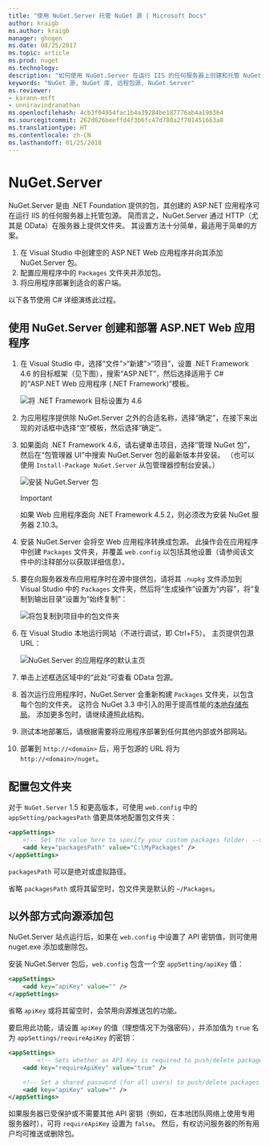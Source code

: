 ```yaml
---
title: "使用 NuGet.Server 托管 NuGet 源 | Microsoft Docs"
author: kraigb
ms.author: kraigb
manager: ghogen
ms.date: 08/25/2017
ms.topic: article
ms.prod: nuget
ms.technology: 
description: "如何使用 NuGet.Server 在运行 IIS 的任何服务器上创建和托管 NuGet 包源，从而通过 HTTP 和 OData 提供包。"
keywords: "NuGet 源, NuGet 库, 远程包源, NuGet.Server"
ms.reviewer:
- karann-msft
- unniravindranathan
ms.openlocfilehash: 4cb3f04954fac1b4a39284be187776ab4a19b364
ms.sourcegitcommit: 262d026beeffd4f3b6fc47d780a2f701451663a8
ms.translationtype: HT
ms.contentlocale: zh-CN
ms.lasthandoff: 01/25/2018
---
```

# <a name="nugetserver"></a>NuGet.Server

NuGet.Server 是由 .NET Foundation 提供的包，其创建的 ASP.NET 应用程序可在运行 IIS 的任何服务器上托管包源。 简而言之，NuGet.Server 通过 HTTP（尤其是 OData）在服务器上提供文件夹。 其设置方法十分简单，最适用于简单的方案。

1. 在 Visual Studio 中创建空的 ASP.NET Web 应用程序并向其添加 NuGet.Server 包。
1. 配置应用程序中的 `Packages` 文件夹并添加包。
1. 将应用程序部署到适合的客户端。

以下各节使用 C# 详细演练此过程。

## <a name="create-and-deploy-an-aspnet-web-application-with-nugetserver"></a>使用 NuGet.Server 创建和部署 ASP.NET Web 应用程序

1. 在 Visual Studio 中，选择“文件”>“新建”>“项目”，设置 .NET Framework 4.6 的目标框架（见下图），搜索“ASP.NET”，然后选择适用于 C# 的“ASP.NET Web 应用程序 (.NET Framework)”模板。

    ![将 .NET Framework 目标设置为 4.6](media/Hosting_01-NuGet.Server-Set4.6.png)

1. 为应用程序提供除 NuGet.Server 之外的合适名称，选择“确定”，在接下来出现的对话框中选择“空”模板，然后选择“确定”。

1. 如果面向 .NET Framework 4.6，请右键单击项目，选择“管理 NuGet 包”，然后在“包管理器 UI”中搜索 NuGet.Server 包的最新版本并安装。 （也可以使用 `Install-Package NuGet.Server` 从包管理器控制台安装。）

    ![安装 NuGet.Server 包](media/Hosting_02-NuGet.Server-Package.png)

    > [!Important]
    > 如果 Web 应用程序面向 .NET Framework 4.5.2，则必须改为安装 NuGet 服务器 2.10.3。

1. 安装 NuGet.Server 会将空 Web 应用程序转换成包源。 此操作会在应用程序中创建 `Packages` 文件夹，并覆盖 `web.config` 以包括其他设置（请参阅该文件中的注释部分以获取详细信息）。

1. 要在向服务器发布应用程序时在源中提供包，请将其 `.nupkg` 文件添加到 Visual Studio 中的 `Packages` 文件夹，然后将“生成操作”设置为“内容”，将“复制到输出目录”设置为“始终复制”：

    ![将包复制到项目中的包文件夹](media/Hosting_03-NuGet.Server-Package-Folder.png)

1. 在 Visual Studio 本地运行网站（不进行调试，即 Ctrl+F5）。 主页提供包源 URL：

    ![NuGet.Server 的应用程序的默认主页](media/Hosting_04-NuGet.Server-FeedHomePage.png)

1. 单击上述框选区域中的“此处”可查看 OData 包源。

1. 首次运行应用程序时，NuGet.Server 会重新构建 `Packages` 文件夹，以包含每个包的文件夹。 这符合 NuGet 3.3 中引入的用于提高性能的[本地存储布局](http://blog.nuget.org/20151118/nuget-3.3.html#folder-based-repository-commands)。 添加更多包时，请继续遵照此结构。

1. 测试本地部署后，请根据需要将应用程序部署到任何其他内部或外部网站。
1. 部署到 `http://<domain>` 后，用于包源的 URL 将为 `http://<domain>/nuget`。

## <a name="configuring-the-packages-folder"></a>配置包文件夹

对于 `NuGet.Server` 1.5 和更高版本，可使用 `web.config` 中的 `appSetting/packagesPath` 值更具体地配置包文件夹：

```xml
<appSettings>
    <!-- Set the value here to specify your custom packages folder. -->
    <add key="packagesPath" value="C:\MyPackages" />
</appSettings>
```

`packagesPath` 可以是绝对或虚拟路径。

省略 `packagesPath` 或将其留空时，包文件夹是默认的 `~/Packages`。

## <a name="adding-packages-to-the-feed-externally"></a>以外部方式向源添加包

NuGet.Server 站点运行后，如果在 `web.config` 中设置了 API 密钥值，则可使用 nuget.exe 添加或删除包。

安装 NuGet.Server 包后，`web.config` 包含一个空 `appSetting/apiKey` 值：

```xml
<appSettings>
    <add key="apiKey" value="" />
</appSettings>
```

省略 `apiKey` 或将其留空时，会禁用向源推送包的功能。

要启用此功能，请设置 `apiKey` 的值（理想情况下为强密码），并添加值为 `true` 名为 `appSettings/requireApiKey` 的密钥：

```xml
<appSettings>
        <!-- Sets whether an API Key is required to push/delete packages -->
    <add key="requireApiKey" value="true" />

    <!-- Set a shared password (for all users) to push/delete packages -->
    <add key="apiKey" value="" />
</appSettings>
```

如果服务器已受保护或不需要其他 API 密钥（例如，在本地团队网络上使用专用服务器时），可将 `requireApiKey` 设置为 `false`。 然后，有权访问服务器的所有用户均可推送或删除包。